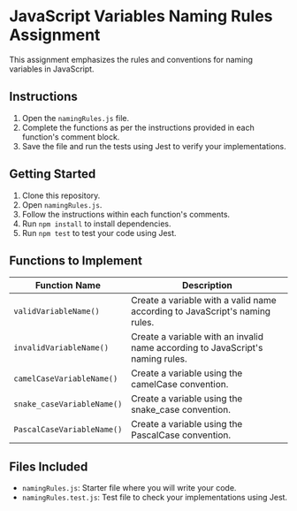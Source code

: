 # JavaScript Variables Naming Rules Assignment

This assignment emphasizes the rules and conventions for naming variables in JavaScript.

## Instructions

1. Open the `namingRules.js` file.
2. Complete the functions as per the instructions provided in each function's comment block.
3. Save the file and run the tests using Jest to verify your implementations.

## Getting Started

1. Clone this repository.
2. Open `namingRules.js`.
3. Follow the instructions within each function's comments.
4. Run `npm install` to install dependencies.
5. Run `npm test` to test your code using Jest.

## Functions to Implement

| Function Name               | Description                                                                      |
|-----------------------------|----------------------------------------------------------------------------------|
| `validVariableName()`       | Create a variable with a valid name according to JavaScript's naming rules.      |
| `invalidVariableName()`     | Create a variable with an invalid name according to JavaScript's naming rules.    |
| `camelCaseVariableName()`   | Create a variable using the camelCase convention.                                 |
| `snake_caseVariableName()`  | Create a variable using the snake_case convention.                                |
| `PascalCaseVariableName()`  | Create a variable using the PascalCase convention.                                |

## Files Included

- `namingRules.js`: Starter file where you will write your code.
- `namingRules.test.js`: Test file to check your implementations using Jest.
